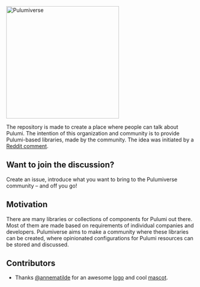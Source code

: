 <img src="https://raw.githubusercontent.com/pulumiverse/.github/main/assets/github-logo.svg" width="300px" alt="Pulumiverse" />

The repository is made to create a place where people can talk about Pulumi. The intention of this organization and community is to provide Pulumi-based libraries, made by the community. The idea was initiated by a [Reddit comment][reddit-comment].

## Want to join the discussion?

Create an issue, introduce what you want to bring to the Pulumiverse community – and off you go!

## Motivation

There are many libraries or collections of components for Pulumi out there. Most of them are made based on requirements of individual companies and developers. Pulumiverse aims to make a community where these libraries can be created, where opinionated configurations for Pulumi resources can be stored and discussed.

## Contributors

- Thanks [@annematilde](https://github.com/annematilde) for an awesome [logo](assets/logo.svg) and cool [mascot](assets/mascot.png).

[reddit-comment]: https://www.reddit.com/r/kubernetes/comments/fqozeq/automating_deployments_to_kubernetes_with_pulumi/flsnysp/
